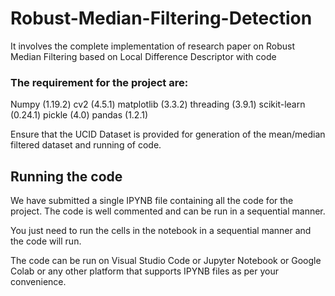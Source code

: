 # Robust-Median-Filtering-Detection
It involves the complete implementation of research paper on Robust Median Filtering based on Local Difference Descriptor with code

### The requirement for the project are:

Numpy (1.19.2)
cv2 (4.5.1)
matplotlib (3.3.2)
threading (3.9.1)
scikit-learn (0.24.1)
pickle (4.0)
pandas (1.2.1)

Ensure that the UCID Dataset is provided for generation of the mean/median filtered dataset and running of code.

## Running the code

We have submitted a single IPYNB file containing all the code for the project. The code is well commented and can be run in a sequential manner.

You just need to run the cells in the notebook in a sequential manner and the code will run.

The code can be run on Visual Studio Code or Jupyter Notebook or Google Colab or any other platform that supports IPYNB files as per your convenience.
